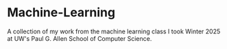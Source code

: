 # Machine-Learning
A collection of my work from the machine learning class I took Winter 2025 at UW's Paul G. Allen School of Computer Science. 
